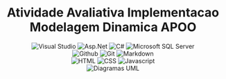 <h1 align=center> Atividade Avaliativa Implementacao Modelagem Dinamica APOO</h1>

<div align=center>
  <img src="https://img.shields.io/badge/Visual%20Studio-black?logo=visualstudio&logoColor=ffffff&style=for-the-badge" alt="Visual Studio"/>
  <img src="https://img.shields.io/badge/Asp.Net-black?logo=dotnet&logoColor=ffffff&style=for-the-badge" alt="Asp.Net"/>
  <img src="https://img.shields.io/badge/C%23-black?logo=csharp&logoColor=ffffff&style=for-the-badge" alt="C#"/>
  <img src="https://img.shields.io/badge/Microsoft%20SQL%20Server-black?logo=microsoftsqlserver&logoColor=ffffff&style=for-the-badge" alt="Microsoft SQL Server"/>
</div>

<div align=center>
  <img src="https://img.shields.io/badge/github-black?logo=github&logoColor=ffffff&style=for-the-badge" alt="Github"/>
  <img src="https://img.shields.io/badge/git-black?logo=git&logoColor=ffffff&style=for-the-badge" alt="Git"/>
  <img src="https://img.shields.io/badge/Markdown-black?logo=markdown&logoColor=ffffff&style=for-the-badge" alt="Markdown"/>
</div>

<div align=center>
  <img src="https://img.shields.io/badge/Html-black?logo=html5&logoColor=ffffff&style=for-the-badge" alt="HTML"/>
  <img src="https://img.shields.io/badge/CSS-black?logo=css3&logoColor=ffffff&style=for-the-badge" alt="CSS"/>
  <img src="https://img.shields.io/badge/JavasCript-black?logo=javascript&logoColor=ffffff&style=for-the-badge" alt="Javascript"/>
</div>

<div align=center>
  <img src="https://img.shields.io/badge/Diagramas%20UML-black?logo=uml&logoColor=ffffff&style=for-the-badge" alt="Diagramas UML"/>
</div>
